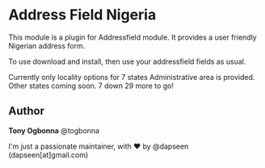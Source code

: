 # Address Field Nigeria

This module is a plugin for Addressfield module. 
It provides a user friendly Nigerian address form.

To use download and install, then use your addressfield fields as usual.

Currently only locality options for  7 states
Administrative area is provided. Other states coming soon. 
7 down 29 more to go!

## Author
**Tony Ogbonna** @togbonna

I'm just a passionate maintainer, with :heart: by  @dapseen (dapseen[at]gmail.com)
